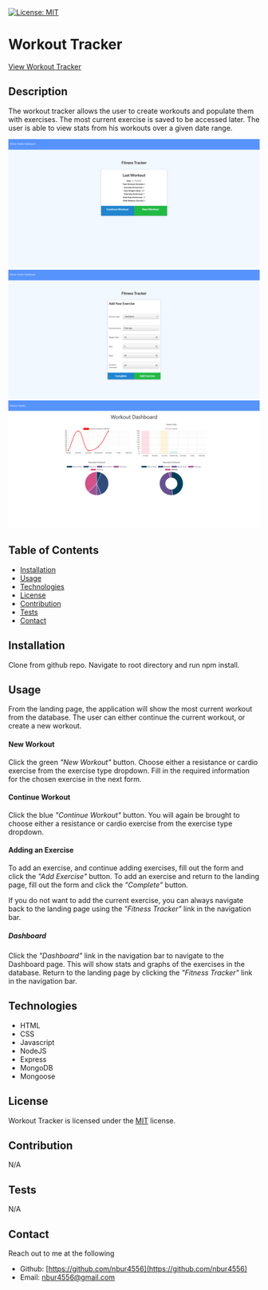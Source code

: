 [![License: MIT](https://img.shields.io/badge/License-MIT-yellow.svg)](https://opensource.org/licenses/MIT)

# Workout Tracker

[View Workout Tracker](https://workittracker.herokuapp.com/)

## Description

The workout tracker allows the user to create workouts and populate them with exercises. The most current exercise is saved to be accessed later. The user is able to view stats from his workouts over a given date range.

![View of landing page](./assets/landing-page-screenshot.png)
![View of adding an exercise to a workout](./assets/add-exercise-screenshot.png)
![View of the workout dashboard](./assets/workout-dashboard-screenshot.png)

## Table of Contents

* [Installation](#Installation)
* [Usage](#Usage)
* [Technologies](#Technologies)
* [License](#License)
* [Contribution](#Contribution)
* [Tests](#Tests)
* [Contact](#Contact)

## Installation

Clone from github repo. Navigate to root directory and run npm install.

<!-- INCLUDE MONGO DB INFORMATION -->

## Usage

From the landing page, the application will show the most current workout from the database. The user can either continue the current workout, or create a new workout.

#### New Workout

Click the green _"New Workout"_ button. Choose either a resistance or cardio exercise from the exercise type dropdown. Fill in the required information for the chosen exercise in the next form.

#### Continue Workout

Click the blue _"Continue Workout"_ button. You will again be brought to choose either a resistance or cardio exercise from the exercise type dropdown.

#### Adding an Exercise

To add an exercise, and continue adding exercises, fill out the form and click the _"Add Exercise"_ button. To add an exercise and return to the landing page, fill out the form and click the _"Complete"_ button.

If you do not want to add the current exercise, you can always navigate back to the landing page using the _"Fitness Tracker"_ link in the navigation bar.

##### Dashboard

Click the _"Dashboard"_ link in the navigation bar to navigate to the Dashboard page. This will show stats and graphs of the exercises in the database. Return to the landing page by clicking the _"Fitness Tracker"_ link in the navigation bar.

## Technologies

* HTML
* CSS
* Javascript
* NodeJS
* Express
* MongoDB
* Mongoose

## License

Workout Tracker is licensed under the [MIT](https://opensource.org/licenses/MIT) license.

## Contribution

N/A

## Tests

N/A

## Contact

Reach out to me at the following

* Github: [https://github.com/nbur4556](https://github.com/nbur4556)
* Email: nbur4556@gmail.com